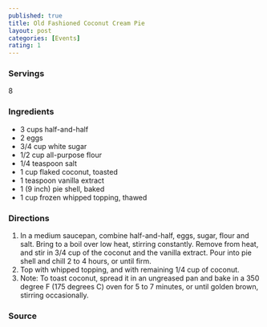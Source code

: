 ```yaml
---
published: true
title: Old Fashioned Coconut Cream Pie
layout: post
categories: [Events]
rating: 1
---
```

### Servings
8

### Ingredients
- 3 cups half-and-half
- 2 eggs
- 3/4 cup white sugar
- 1/2 cup all-purpose flour
- 1/4 teaspoon salt
- 1 cup flaked coconut, toasted
- 1 teaspoon vanilla extract
- 1 (9 inch) pie shell, baked
- 1 cup frozen whipped topping, thawed

### Directions
1. In a medium saucepan, combine half-and-half, eggs, sugar, flour and salt. Bring to a boil over low heat, stirring constantly. Remove from heat, and stir in 3/4 cup of the coconut and the vanilla extract. Pour into pie shell and chill 2 to 4 hours, or until firm.
2. Top with whipped topping, and with remaining 1/4 cup of coconut.
3. Note: To toast coconut, spread it in an ungreased pan and bake in a 350 degree F (175 degrees C) oven for 5 to 7 minutes, or until golden brown, stirring occasionally.

### Source

